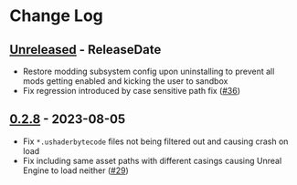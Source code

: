 # Change Log

<!-- next-header -->

## [Unreleased] - ReleaseDate

- Restore modding subsystem config upon uninstalling to prevent all mods getting enabled and kicking the user to sandbox
- Fix regression introduced by case sensitive path fix ([#36](https://github.com/trumank/drg-mod-integration/issues/36))

## [0.2.8] - 2023-08-05

- Fix `*.ushaderbytecode` files not being filtered out and causing crash on load
- Fix including same asset paths with different casings causing Unreal Engine to load neither ([#29](https://github.com/trumank/drg-mod-integration/issues/29))

<!-- next-url -->
[Unreleased]: https://github.com/trumank/drg-mod-integration/compare/v0.2.8...HEAD
[0.2.8]: https://github.com/trumank/drg-mod-integration/compare/v0.2.7...v0.2.8
